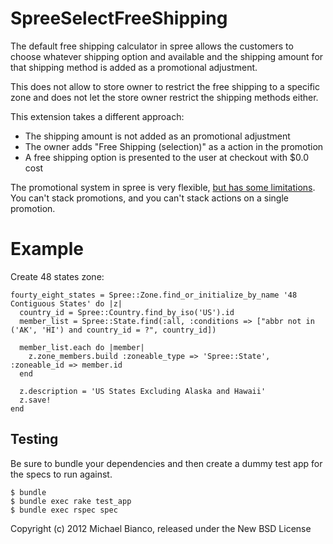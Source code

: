 SpreeSelectFreeShipping
=======================

The default free shipping calculator in spree allows the customers to choose whatever shipping option
and available and the shipping amount for that shipping method is added as a promotional adjustment.

This does not allow to store owner to restrict the free shipping to a specific zone and does not let
the store owner restrict the shipping methods either.

This extension takes a different approach:  

* The shipping amount is not added as an promotional adjustment
* The owner adds "Free Shipping (selection)" as a action in the promotion
* A free shipping option is presented to the user at checkout with $0.0 cost

The promotional system in spree is very flexible, [but has some limitations](https://github.com/spree/spree/issues/1616). You can't stack promotions, and you can't stack actions on a single promotion.


Example
=======

Create 48 states zone:  

	fourty_eight_states = Spree::Zone.find_or_initialize_by_name '48 Contiguous States' do |z|
	  country_id = Spree::Country.find_by_iso('US').id
	  member_list = Spree::State.find(:all, :conditions => ["abbr not in ('AK', 'HI') and country_id = ?", country_id])
	  
	  member_list.each do |member|
	    z.zone_members.build :zoneable_type => 'Spree::State', :zoneable_id => member.id
	  end
	
	  z.description = 'US States Excluding Alaska and Hawaii'
	  z.save!
	end

Testing
-------

Be sure to bundle your dependencies and then create a dummy test app for the specs to run against.

    $ bundle
    $ bundle exec rake test_app
    $ bundle exec rspec spec

Copyright (c) 2012 Michael Bianco, released under the New BSD License
